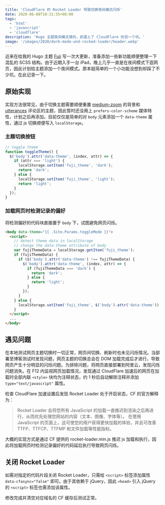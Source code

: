 ```yaml
---
title: 'CloudFlare 的 Rocket Loader 导致切换夜间模式闪烁'
date: 2020-06-08T10:31:55+08:00
tags:
  - 'html'
  - 'javascript'
  - 'cloudflare'
description: 'Hugo 主题夜间模式填坑，却遇上了 CloudFlare 的另一个坑。'
image: '/images/2020/dark-mode-und-rocked-loader/header.webp'
---
```


近来在给我的 Hugo 主题 [Fuji](https://github.com/amzrk2/hugo-theme-fuji) 写一次大更新，准备添加一些新功能顺便整理一下混乱的 SCSS 结构。由于近期入手一台 iPad，晚上几乎一直是在夜间模式下逛网页，因此计划给主题添加一个夜间模式。原本挺简单的一个小功能没想到却踩了不少坑，在此记录一下。

<!--more-->

## 原始实现

实现方法很常见，由于切换主题需要顺便重置 [medium-zoom](https://github.com/francoischalifour/medium-zoom) 的背景和 [utterances](https://utteranc.es/) 评论区的主题，因此暂时还没用上 `prefers-color-scheme` 媒体特性，计划之后再添加。目前仅仅是简单的对 `body` 元素添加一个 `data-theme` 属性，通过 js 切换顺便写入 `localStorage`。

### 主题切换按钮

```js
// toggle theme
function toggleTheme() {
  $('body').attr('data-theme', (index, attr) => {
    if (attr === 'light') {
      localStorage.setItem('fuji_theme', 'dark');
      return 'dark';
    } else {
      localStorage.setItem('fuji_theme', 'light');
      return 'light';
    }
  });
}
```

### 加载网页时检测记录的偏好

将检测偏好的代码块直接置于 `body` 下，试图避免网页闪烁。

```html
<body data-theme="{{ .Site.Params.toggleMode }}">
  <script>
    // detect theme data in localStorage
    // change the data-theme attribute of body
    var fujiThemeData = localStorage.getItem('fuji_theme');
    if (fujiThemeData) {
      if ($('body').attr('data-theme') !== fujiThemeData) {
        $('body').attr('data-theme', (index, attr) => {
          if (fujiThemeData === 'dark') {
            return 'dark';
          } else {
            return 'light';
          }
        });
      }
    } else {
      localStorage.setItem('fuji_theme', $('body').attr('data-theme'));
    }
  </script>
  ...
</body>
```

## 遇见问题

在本地测试网页主题切换时一切正常，网页间切换、刷新时也未见闪烁情况。当部署至博客测试时发现问题，网页主题的切换总会在 DOM 加载完成后才进行，导致网页产生十分明显的闪烁问题。为排除问题，将网页直接部署到阿里云，发现闪烁问题消失。在 F12 内监视网页加载情况，发现通过 CloudFlare 加速后的网页在加载时全部内联 `<style>` 块均为注释状态，约 1 秒后自动解除注释并添加 `type="text/javascript"` 属性。

检查 CloudFlare 加速设置后发现 Rocket Loader 处于开启状态，CF 的官方解释为：

> Rocket Loader 会将您所有 JavaScript 的加载一直推迟到渲染之后再进行，从而优先处理您网站的内容（文本、图像、字体等）。
> 在使用 JavaScript 的页面上，这可使您的用户获得更快加载的体验，并且可改善 TTFP、TTFCP、TTFMP 和文件加载等性能指标。

大概的实现方式是通过 CF 提供的 rocket-loader.min.js 推迟 js 加载和执行，因此将加载网页时检测记录偏好的代码延后执行导致网页闪烁。

## 关闭 Rocket Loader

如需对指定的代码片段关闭 Rocket Loader，只需给 `<script>` 标签添加属性 `data-cfasync="false"` 即可。由于其依赖于 jQuery，因此 `<head>` 引入 jQuery 的 `<script>` 标签也需添加该属性。

修改完成并清空对应域名的 CF 缓存后测试正常。
